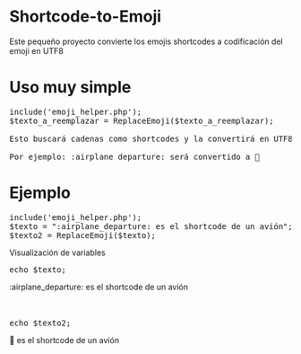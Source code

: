# Shortcode-to-Emoji
Este pequeño proyecto convierte los emojis shortcodes a codificación del emoji en UTF8

# Uso muy simple
<pre>include('emoji_helper.php');
$texto_a_reemplazar = ReplaceEmoji($texto_a_reemplazar);

Esto buscará cadenas como shortcodes y la convertirá en UTF8 emoji

Por ejemplo: :airplane_departure: será convertido a 🛫
</pre>

# Ejemplo
<pre>
include('emoji_helper.php');
$texto = ":airplane_departure: es el shortcode de un avión";
$texto2 = ReplaceEmoji($texto);
</pre>

Visualización de variables
<pre>echo $texto;</pre>
:airplane_departure: es el shortcode de un avión
<br><br><br>
<pre>echo $texto2;</pre>
🛫 es el shortcode de un avión



